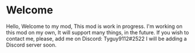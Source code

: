 # Welcome

Hello, Welcome to my mod, This mod is work in progress. I'm working on this mod on my own, It will support many things, in the future.
If you wish to contact me, please, add me on Discord: Tyguy9112#2522
I will be adding a Discord server soon.
